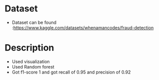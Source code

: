 # Dataset
- Dataset can be found :https://www.kaggle.com/datasets/whenamancodes/fraud-detection
# Description
- Used visualization
- Used Random forest
- Got f1-score 1 and got recall of 0.95 and precision of 0.92
